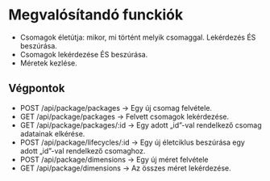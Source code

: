 # Megvalósítandó funckiók

- Csomagok életútja: mikor, mi történt melyik csomaggal. Lekérdezés ÉS beszúrása.
- Csomagok lekérdezése ÉS beszúrása.
- Méretek kezlése.

## Végpontok

- POST /api/package/packages -> Egy új csomag felvétele.
- GET /api/package/packages -> Felvett csomagok lekérdezése.
- GET /api/package/packages/:id -> Egy adott „id”-val rendelkező csomag adatainak elkérése.
- POST /api/package/lifecycles/:id -> Egy új életciklus beszúrása egy adott „id”-val rendelkező csomaghoz.
- POST /api/package/dimensions -> Egy új méret felvétele
- GET /api/package/dimensions -> Az összes méret lekérdezése.
